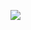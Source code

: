 ![](https://www.nta.go.jp/tmp/726c85dd-a6e0-40eb-8fd9-41d4247e9461/images/31c5f6cca4dc113368e8dd722183a1bc156b79c4d309bb7c3c24d2ca951c081d.jpg)